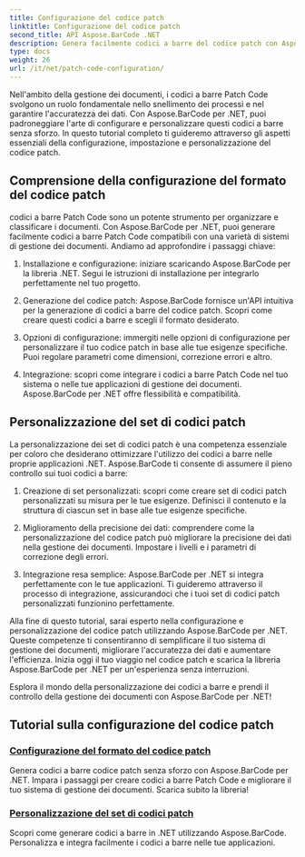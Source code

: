 ```yaml
---
title: Configurazione del codice patch
linktitle: Configurazione del codice patch
second_title: API Aspose.BarCode .NET
description: Genera facilmente codici a barre del codice patch con Aspose.BarCode per .NET. Scopri come configurare e personalizzare i formati del codice patch con i tutorial Aspose.BarCode.
type: docs
weight: 26
url: /it/net/patch-code-configuration/
---
```


Nell'ambito della gestione dei documenti, i codici a barre Patch Code svolgono un ruolo fondamentale nello snellimento dei processi e nel garantire l'accuratezza dei dati. Con Aspose.BarCode per .NET, puoi padroneggiare l'arte di configurare e personalizzare questi codici a barre senza sforzo. In questo tutorial completo ti guideremo attraverso gli aspetti essenziali della configurazione, impostazione e personalizzazione del codice patch.

## Comprensione della configurazione del formato del codice patch

codici a barre Patch Code sono un potente strumento per organizzare e classificare i documenti. Con Aspose.BarCode per .NET, puoi generare facilmente codici a barre Patch Code compatibili con una varietà di sistemi di gestione dei documenti. Andiamo ad approfondire i passaggi chiave:

1. Installazione e configurazione: iniziare scaricando Aspose.BarCode per la libreria .NET. Segui le istruzioni di installazione per integrarlo perfettamente nel tuo progetto.

2. Generazione del codice patch: Aspose.BarCode fornisce un'API intuitiva per la generazione di codici a barre del codice patch. Scopri come creare questi codici a barre e scegli il formato desiderato.

3. Opzioni di configurazione: immergiti nelle opzioni di configurazione per personalizzare il tuo codice patch in base alle tue esigenze specifiche. Puoi regolare parametri come dimensioni, correzione errori e altro.

4. Integrazione: scopri come integrare i codici a barre Patch Code nel tuo sistema o nelle tue applicazioni di gestione dei documenti. Aspose.BarCode per .NET offre flessibilità e compatibilità.

## Personalizzazione del set di codici patch

La personalizzazione dei set di codici patch è una competenza essenziale per coloro che desiderano ottimizzare l'utilizzo dei codici a barre nelle proprie applicazioni .NET. Aspose.BarCode ti consente di assumere il pieno controllo sui tuoi codici a barre:

1. Creazione di set personalizzati: scopri come creare set di codici patch personalizzati su misura per le tue esigenze. Definisci il contenuto e la struttura di ciascun set in base alle tue esigenze specifiche.

2. Miglioramento della precisione dei dati: comprendere come la personalizzazione del codice patch può migliorare la precisione dei dati nella gestione dei documenti. Impostare i livelli e i parametri di correzione degli errori.

3. Integrazione resa semplice: Aspose.BarCode per .NET si integra perfettamente con le tue applicazioni. Ti guideremo attraverso il processo di integrazione, assicurandoci che i tuoi set di codici patch personalizzati funzionino perfettamente.

Alla fine di questo tutorial, sarai esperto nella configurazione e personalizzazione del codice patch utilizzando Aspose.BarCode per .NET. Queste competenze ti consentiranno di semplificare il tuo sistema di gestione dei documenti, migliorare l'accuratezza dei dati e aumentare l'efficienza. Inizia oggi il tuo viaggio nel codice patch e scarica la libreria Aspose.BarCode per .NET per un'esperienza senza interruzioni. 

Esplora il mondo della personalizzazione dei codici a barre e prendi il controllo della gestione dei documenti con Aspose.BarCode per .NET!
## Tutorial sulla configurazione del codice patch
### [Configurazione del formato del codice patch](./patch-code-format-configuration/)
Genera codici a barre codice patch senza sforzo con Aspose.BarCode per .NET. Impara i passaggi per creare codici a barre Patch Code e migliorare il tuo sistema di gestione dei documenti. Scarica subito la libreria!
### [Personalizzazione del set di codici patch](./patch-code-set-customization/)
Scopri come generare codici a barre in .NET utilizzando Aspose.BarCode. Personalizza e integra facilmente i codici a barre nelle tue applicazioni.